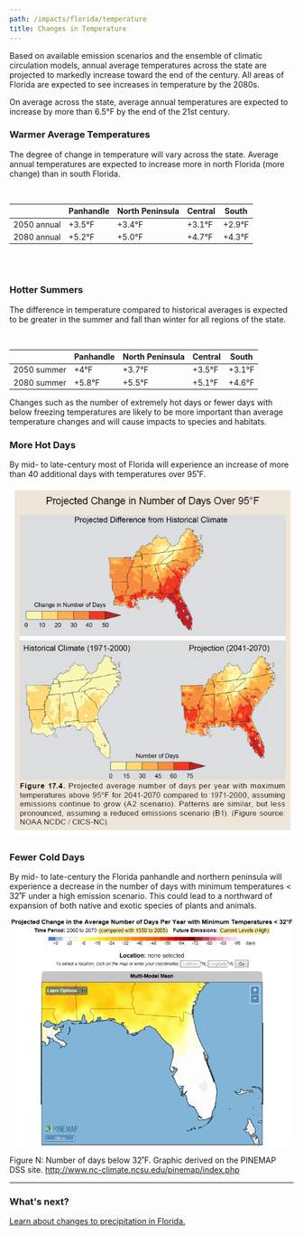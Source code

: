 ```yaml
---
path: /impacts/florida/temperature
title: Changes in Temperature
---
```


<content-header icon="temperature_change" title="Changes in Temperature in Florida"></content-header>

Based on available emission scenarios and the ensemble of climatic circulation models, annual average temperatures across the state are projected to markedly increase toward the end of the century. All areas of Florida are expected to see increases in temperature by the 2080s.

On average across the state, average annual temperatures are expected to increase by more than 6.5°F by the end of the 21st century.

### Warmer Average Temperatures

The degree of change in temperature will vary across the state. Average annual temperatures are expected to increase more in north Florida (more change) than in south Florida.

<br />

<table>
<thead>
<tr>
<th></th>
<th>Panhandle</th>
<th>North Peninsula</th>
<th>Central</th>
<th>South</th>
</tr>
</thead>
<tbody>
<tr>
<td>2050 annual</td>
<td>+3.5°F</td>
<td>+3.4°F</td>
<td>+3.1°F</td>
<td>+2.9°F</td>
</tr>

<tr>
<td>2080 annual</td>
<td>+5.2°F</td>
<td>+5.0°F</td>
<td>+4.7°F</td>
<td>+4.3°F</td>
</tr>
</tbody>
</table>

<br />
<br />

### Hotter Summers

The difference in temperature compared to historical averages is expected to be greater in the summer and fall than winter for all regions of the state.

<br />

<table>
<thead>
<tr>
<th></th>
<th>Panhandle</th>
<th>North Peninsula</th>
<th>Central</th>
<th>South</th>
</tr>
</thead>
<tbody>
<tr>
<td>2050 summer</td>
<td>+4°F</td>
<td>+3.7°F</td>
<td>+3.5°F</td>
<td>+3.1°F</td>
</tr>

<tr>
<td>2080 summer</td>
<td>+5.8°F</td>
<td>+5.5°F</td>
<td>+5.1°F</td>
<td>+4.6°F</td>
</tr>
</tbody>
</table>

Changes such as the number of extremely hot days or fewer days with below freezing temperatures are likely to be more important than average temperature changes and will cause impacts to species and habitats.

### More Hot Days

By mid- to late-century most of Florida will experience an increase of more than 40 additional days with temperatures over 95˚F.

![Days above 95 degrees graphic](days-above-95.png)

### Fewer Cold Days

By mid- to late-century the Florida panhandle and northern peninsula will experience a decrease in the number of days with minimum temperatures < 32˚F under a high emission scenario. This could lead to a northward of expansion of both native and exotic species of plants and animals.

![Days below 32 degrees graphic](days-below-32.png)

<figcaption>
Figure N: Number of days below 32˚F.  Graphic derived on the PINEMAP DSS site. 
<a href="http://www.nc-climate.ncsu.edu/pinemap/index.php"target="_blank" rel="noopener noreferrer">http://www.nc-climate.ncsu.edu/pinemap/index.php</a>
</figcaption>

<hr class="divider"/>

### What's next?

[Learn about changes to precipitation in Florida.](/impacts/florida/precipitation)
